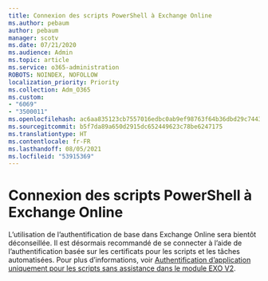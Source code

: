 ```yaml
---
title: Connexion des scripts PowerShell à Exchange Online
ms.author: pebaum
author: pebaum
manager: scotv
ms.date: 07/21/2020
ms.audience: Admin
ms.topic: article
ms.service: o365-administration
ROBOTS: NOINDEX, NOFOLLOW
localization_priority: Priority
ms.collection: Adm_O365
ms.custom:
- "6069"
- "3500011"
ms.openlocfilehash: ac6aa835123cb7557016edbc0ab9ef98763f64b36dbd29c744318e67416d5a92
ms.sourcegitcommit: b5f7da89a650d2915dc652449623c78be6247175
ms.translationtype: HT
ms.contentlocale: fr-FR
ms.lasthandoff: 08/05/2021
ms.locfileid: "53915369"
---
```

# <a name="connecting-powershell-scripts-to-exchange-online"></a>Connexion des scripts PowerShell à Exchange Online

L’utilisation de l’authentification de base dans Exchange Online sera bientôt déconseillée. Il est désormais recommandé de se connecter à l’aide de l’authentification basée sur les certificats pour les scripts et les tâches automatisées. Pour plus d’informations, voir [Authentification d’application uniquement pour les scripts sans assistance dans le module EXO V2](https://docs.microsoft.com/powershell/exchange/app-only-auth-powershell-v2).